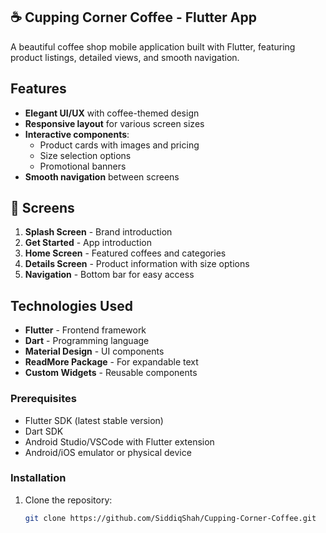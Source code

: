 ## ☕ Cupping Corner Coffee - Flutter App

A beautiful coffee shop mobile application built with Flutter, featuring product listings, detailed views, and smooth navigation.

##  Features
- **Elegant UI/UX** with coffee-themed design
- **Responsive layout** for various screen sizes
- **Interactive components**:
  - Product cards with images and pricing
  - Size selection options
  - Promotional banners
- **Smooth navigation** between screens

## 📱 Screens
1. **Splash Screen** - Brand introduction
2. **Get Started** - App introduction
3. **Home Screen** - Featured coffees and categories
4. **Details Screen** - Product information with size options
5. **Navigation** - Bottom bar for easy access

## Technologies Used

- **Flutter** - Frontend framework
- **Dart** - Programming language
- **Material Design** - UI components
- **ReadMore Package** - For expandable text
- **Custom Widgets** - Reusable components

### Prerequisites

- Flutter SDK (latest stable version)
- Dart SDK
- Android Studio/VSCode with Flutter extension
- Android/iOS emulator or physical device

### Installation

1. Clone the repository:
   ```bash
   git clone https://github.com/SiddiqShah/Cupping-Corner-Coffee.git
